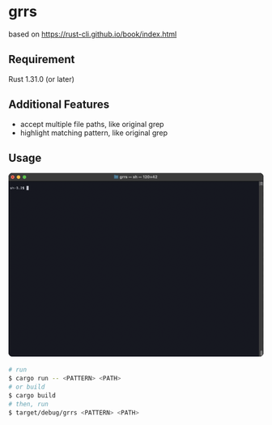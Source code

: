 # grrs

based on
https://rust-cli.github.io/book/index.html

## Requirement

Rust 1.31.0 (or later)

## Additional Features

- accept multiple file paths, like original grep
- highlight matching pattern, like original grep


## Usage

![demo](./demo.gif)

```bash
# run
$ cargo run -- <PATTERN> <PATH>
# or build
$ cargo build
# then, run
$ target/debug/grrs <PATTERN> <PATH>
```
